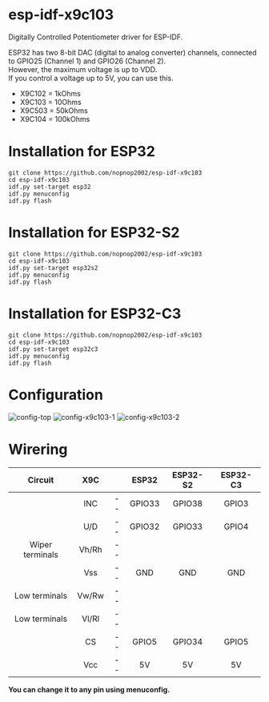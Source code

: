 # esp-idf-x9c103
Digitally Controlled Potentiometer driver for ESP-IDF.

ESP32 has two 8-bit DAC (digital to analog converter) channels, connected to GPIO25 (Channel 1) and GPIO26 (Channel 2).   
However, the maximum voltage is up to VDD.   
If you control a voltage up to 5V, you can use this.   

- X9C102 = 1kOhms   
- X9C103 = 10Ohms   
- X9C503 = 50kOhms   
- X9C104 = 100kOhms   


# Installation for ESP32

```Shell
git clone https://github.com/nopnop2002/esp-idf-x9c103
cd esp-idf-x9c103
idf.py set-target esp32
idf.py menuconfig
idf.py flash
```

# Installation for ESP32-S2

```Shell
git clone https://github.com/nopnop2002/esp-idf-x9c103
cd esp-idf-x9c103
idf.py set-target esp32s2
idf.py menuconfig
idf.py flash
```

# Installation for ESP32-C3

```Shell
git clone https://github.com/nopnop2002/esp-idf-x9c103
cd esp-idf-x9c103
idf.py set-target esp32c3
idf.py menuconfig
idf.py flash
```


# Configuration   

![config-top](https://user-images.githubusercontent.com/6020549/149045495-e4735ac4-b28f-488e-8768-5fccb94ae3e7.jpg)
![config-x9c103-1](https://user-images.githubusercontent.com/6020549/149045498-888247f2-06dd-42c4-9da0-46f737ee57b5.jpg)
![config-x9c103-2](https://user-images.githubusercontent.com/6020549/149045505-a4424e1c-9fa3-475e-9e1c-1afbbac768bb.jpg)


# Wirering

|Circuit|X9C||ESP32|ESP32-S2|ESP32-C3|
|:-:|:-:|:-:|:-:|:-:|:-:|
||INC|--|GPIO33|GPIO38|GPIO3|
||U/D|--|GPIO32|GPIO33|GPIO4|
|Wiper terminals|Vh/Rh|--||||
||Vss|--|GND|GND|GND|
|Low terminals|Vw/Rw|--||||
|Low terminals|Vl/Rl|--||||
||CS|--|GPIO5|GPIO34|GPIO5|
||Vcc|--|5V|5V|5V|

__You can change it to any pin using menuconfig.__   


